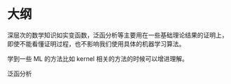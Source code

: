 
# 大纲

深层次的数学知识如实变函数，泛函分析等主要用在一些基础理论结果的证明上，即使不能看懂证明过程，也不影响我们使用具体的机器学习算法。

学到一些 ML 的方法比如 kernel 相关的方法的时候可以增进理解。


泛函分析
